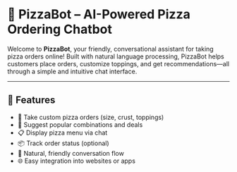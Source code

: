 # 🍕 PizzaBot – AI-Powered Pizza Ordering Chatbot

Welcome to **PizzaBot**, your friendly, conversational assistant for taking pizza orders online! Built with natural language processing, PizzaBot helps customers place orders, customize toppings, and get recommendations—all through a simple and intuitive chat interface.

---

## 🚀 Features

- 🍕 Take custom pizza orders (size, crust, toppings)
- 🧀 Suggest popular combinations and deals
- 📋 Display pizza menu via chat
- 📦 Track order status (optional)
- 💬 Natural, friendly conversation flow
- 🌐 Easy integration into websites or apps

